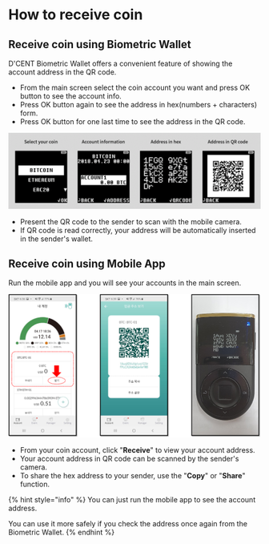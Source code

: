 # How to receive coin

## Receive coin using Biometric Wallet

D'CENT Biometric Wallet offers a convenient feature of showing the account address in the QR code.    

* From the main screen select the coin account you want and press OK button to see the account info. 
* Press OK button again to see the address in hex\(numbers + characters\) form.
* Press OK button for one last time to see the address in the QR code.

![](../.gitbook/assets/receive-to-dcent-using-qr-code.png)

* Present the QR code to the sender to scan with the mobile camera.
* If QR code is read correctly, your address will be automatically inserted in the sender's wallet.

## Receive coin using Mobile App

Run the mobile app and you will see your accounts in the main screen.

![](../.gitbook/assets/mobileapp-account-address.png)

* From your coin account, click "**Receive**" to view your account address.
* Your account address in QR code can be scanned by the sender's camera.
* To share the hex address to your sender, use the "**Copy**" or "**Share**" function. 

{% hint style="info" %}
You can just run the mobile app to see the account address. 

You can use it more safely if you check the address once again from the Biometric Wallet.
{% endhint %}

